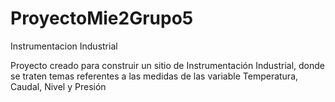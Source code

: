 ProyectoMie2Grupo5
==================

Instrumentacion Industrial

Proyecto creado para construir un sitio de Instrumentación Industrial, donde se traten temas referentes a las medidas de las variable Temperatura, Caudal, Nivel y Presión
